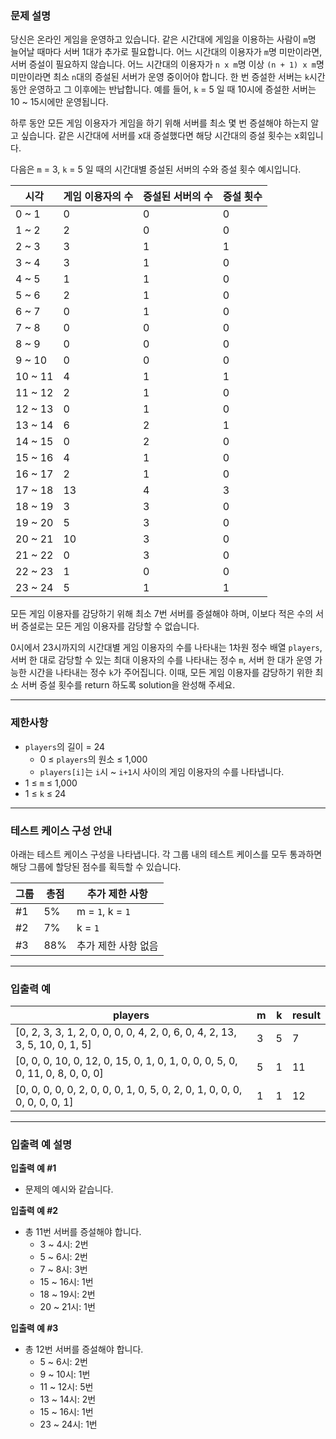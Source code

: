 ### **문제 설명**

당신은 온라인 게임을 운영하고 있습니다. 같은 시간대에 게임을 이용하는 사람이 `m`명 늘어날 때마다 서버 1대가 추가로 필요합니다. 어느 시간대의 이용자가 `m`명 미만이라면, 서버 증설이 필요하지 않습니다. 어느 시간대의 이용자가 `n x m`명 이상 `(n + 1) x m`명 미만이라면 최소 `n`대의 증설된 서버가 운영 중이어야 합니다. 한 번 증설한 서버는 `k`시간 동안 운영하고 그 이후에는 반납합니다. 예를 들어, `k` = 5 일 때 10시에 증설한 서버는 10 ~ 15시에만 운영됩니다.

하루 동안 모든 게임 이용자가 게임을 하기 위해 서버를 최소 몇 번 증설해야 하는지 알고 싶습니다. 같은 시간대에 서버를 x대 증설했다면 해당 시간대의 증설 횟수는 x회입니다.

다음은 `m` = 3, `k` = 5 일 때의 시간대별 증설된 서버의 수와 증설 횟수 예시입니다.

| 시각 | 게임 이용자의 수 | 증설된 서버의 수 | 증설 횟수 |
| --- | --- | --- | --- |
| 0 ~ 1 | 0 | 0 | 0 |
| 1 ~ 2 | 2 | 0 | 0 |
| 2 ~ 3 | 3 | 1 | 1 |
| 3 ~ 4 | 3 | 1 | 0 |
| 4 ~ 5 | 1 | 1 | 0 |
| 5 ~ 6 | 2 | 1 | 0 |
| 6 ~ 7 | 0 | 1 | 0 |
| 7 ~ 8 | 0 | 0 | 0 |
| 8 ~ 9 | 0 | 0 | 0 |
| 9 ~ 10 | 0 | 0 | 0 |
| 10 ~ 11 | 4 | 1 | 1 |
| 11 ~ 12 | 2 | 1 | 0 |
| 12 ~ 13 | 0 | 1 | 0 |
| 13 ~ 14 | 6 | 2 | 1 |
| 14 ~ 15 | 0 | 2 | 0 |
| 15 ~ 16 | 4 | 1 | 0 |
| 16 ~ 17 | 2 | 1 | 0 |
| 17 ~ 18 | 13 | 4 | 3 |
| 18 ~ 19 | 3 | 3 | 0 |
| 19 ~ 20 | 5 | 3 | 0 |
| 20 ~ 21 | 10 | 3 | 0 |
| 21 ~ 22 | 0 | 3 | 0 |
| 22 ~ 23 | 1 | 0 | 0 |
| 23 ~ 24 | 5 | 1 | 1 |

모든 게임 이용자를 감당하기 위해 최소 7번 서버를 증설해야 하며, 이보다 적은 수의 서버 증설로는 모든 게임 이용자를 감당할 수 없습니다.

0시에서 23시까지의 시간대별 게임 이용자의 수를 나타내는 1차원 정수 배열 `players`, 서버 한 대로 감당할 수 있는 최대 이용자의 수를 나타내는 정수 `m`, 서버 한 대가 운영 가능한 시간을 나타내는 정수 `k`가 주어집니다. 이때, 모든 게임 이용자를 감당하기 위한 최소 서버 증설 횟수를 return 하도록 solution을 완성해 주세요.

---

### 제한사항

- `players`의 길이 = 24
    - 0 ≤ `players`의 원소 ≤ 1,000
    - `players[i]`는 `i`시 ~ `i+1`시 사이의 게임 이용자의 수를 나타냅니다.
- 1 ≤ `m` ≤ 1,000
- 1 ≤ `k` ≤ 24

---

### 테스트 케이스 구성 안내

아래는 테스트 케이스 구성을 나타냅니다. 각 그룹 내의 테스트 케이스를 모두 통과하면 해당 그룹에 할당된 점수를 획득할 수 있습니다.

| 그룹 | 총점 | 추가 제한 사항 |
| --- | --- | --- |
| #1 | 5% | m = `1`, k = `1` |
| #2 | 7% | k = `1` |
| #3 | 88% | 추가 제한 사항 없음 |

---

### 입출력 예

| players | m | k | result |
| --- | --- | --- | --- |
| [0, 2, 3, 3, 1, 2, 0, 0, 0, 0, 4, 2, 0, 6, 0, 4, 2, 13, 3, 5, 10, 0, 1, 5] | 3 | 5 | 7 |
| [0, 0, 0, 10, 0, 12, 0, 15, 0, 1, 0, 1, 0, 0, 0, 5, 0, 0, 11, 0, 8, 0, 0, 0] | 5 | 1 | 11 |
| [0, 0, 0, 0, 0, 2, 0, 0, 0, 1, 0, 5, 0, 2, 0, 1, 0, 0, 0, 0, 0, 0, 0, 1] | 1 | 1 | 12 |

---

### 입출력 예 설명

**입출력 예 #1**

- 문제의 예시와 같습니다.

**입출력 예 #2**

- 총 11번 서버를 증설해야 합니다.
    - 3 ~ 4시: 2번
    - 5 ~ 6시: 2번
    - 7 ~ 8시: 3번
    - 15 ~ 16시: 1번
    - 18 ~ 19시: 2번
    - 20 ~ 21시: 1번

**입출력 예 #3**

- 총 12번 서버를 증설해야 합니다.
    - 5 ~ 6시: 2번
    - 9 ~ 10시: 1번
    - 11 ~ 12시: 5번
    - 13 ~ 14시: 2번
    - 15 ~ 16시: 1번
    - 23 ~ 24시: 1번